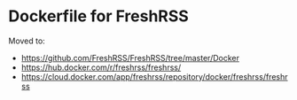 # Dockerfile for FreshRSS

Moved to:
* https://github.com/FreshRSS/FreshRSS/tree/master/Docker
* https://hub.docker.com/r/freshrss/freshrss/
* https://cloud.docker.com/app/freshrss/repository/docker/freshrss/freshrss
